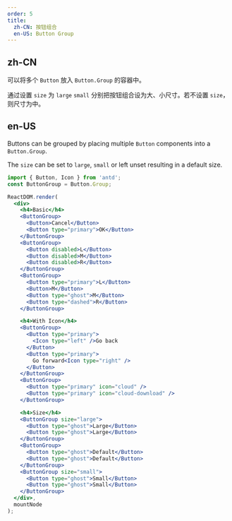 ```yaml
---
order: 5
title:
  zh-CN: 按钮组合
  en-US: Button Group
---
```


## zh-CN

可以将多个 `Button` 放入 `Button.Group` 的容器中。

通过设置 `size` 为 `large` `small` 分别把按钮组合设为大、小尺寸。若不设置 `size`，则尺寸为中。

## en-US

Buttons can be grouped by placing multiple `Button` components into a `Button.Group`.

The `size` can be set to `large`, `small` or left unset resulting in a default size.

````jsx
import { Button, Icon } from 'antd';
const ButtonGroup = Button.Group;

ReactDOM.render(
  <div>
    <h4>Basic</h4>
    <ButtonGroup>
      <Button>Cancel</Button>
      <Button type="primary">OK</Button>
    </ButtonGroup>
    <ButtonGroup>
      <Button disabled>L</Button>
      <Button disabled>M</Button>
      <Button disabled>R</Button>
    </ButtonGroup>
    <ButtonGroup>
      <Button type="primary">L</Button>
      <Button>M</Button>
      <Button type="ghost">M</Button>
      <Button type="dashed">R</Button>
    </ButtonGroup>

    <h4>With Icon</h4>
    <ButtonGroup>
      <Button type="primary">
        <Icon type="left" />Go back
      </Button>
      <Button type="primary">
        Go forward<Icon type="right" />
      </Button>
    </ButtonGroup>
    <ButtonGroup>
      <Button type="primary" icon="cloud" />
      <Button type="primary" icon="cloud-download" />
    </ButtonGroup>

    <h4>Size</h4>
    <ButtonGroup size="large">
      <Button type="ghost">Large</Button>
      <Button type="ghost">Large</Button>
    </ButtonGroup>
    <ButtonGroup>
      <Button type="ghost">Default</Button>
      <Button type="ghost">Default</Button>
    </ButtonGroup>
    <ButtonGroup size="small">
      <Button type="ghost">Small</Button>
      <Button type="ghost">Small</Button>
    </ButtonGroup>
  </div>,
  mountNode
);
````

<style>
#components-button-demo-button-group h4 {
  margin: 16px 0;
  font-size: 14px;
  line-height: 1;
  font-weight: normal;
}
#components-button-demo-button-group h4:first-child {
  margin-top: 0;
}
#components-button-demo-button-group .rubix-btn-group {
  margin-right: 8px;
}
#components-button-demo-button-group .rubix-btn {
  margin-bottom: 12px;
  margin-right: 0;
}
</style>

